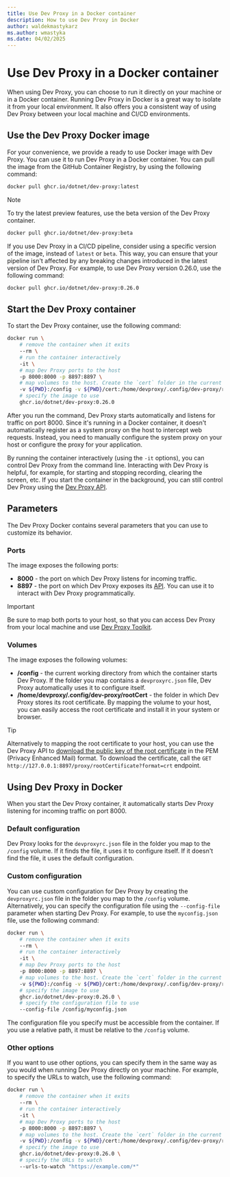 ```yaml
---
title: Use Dev Proxy in a Docker container
description: How to use Dev Proxy in Docker
author: waldekmastykarz
ms.author: wmastyka
ms.date: 04/02/2025
---
```


# Use Dev Proxy in a Docker container

When using Dev Proxy, you can choose to run it directly on your machine or in a Docker container. Running Dev Proxy in Docker is a great way to isolate it from your local environment. It also offers you a consistent way of using Dev Proxy between your local machine and CI/CD environments.

## Use the Dev Proxy Docker image

For your convenience, we provide a ready to use Docker image with Dev Proxy. You can use it to run Dev Proxy in a Docker container. You can pull the image from the GitHub Container Registry, by using the following command:

```bash
docker pull ghcr.io/dotnet/dev-proxy:latest
```

> [!NOTE]
> To try the latest preview features, use the beta version of the Dev Proxy container.
>
> ```bash
> docker pull ghcr.io/dotnet/dev-proxy:beta
> ```

If you use Dev Proxy in a CI/CD pipeline, consider using a specific version of the image, instead of `latest` or `beta`. This way, you can ensure that your pipeline isn't affected by any breaking changes introduced in the latest version of Dev Proxy. For example, to use Dev Proxy version 0.26.0, use the following command:

```bash
docker pull ghcr.io/dotnet/dev-proxy:0.26.0
```

## Start the Dev Proxy container

To start the Dev Proxy container, use the following command:

```bash
docker run \
    # remove the container when it exits
    --rm \
    # run the container interactively
    -it \
    # map Dev Proxy ports to the host
    -p 8000:8000 -p 8897:8897 \
    # map volumes to the host. Create the `cert` folder in the current working directory before running the command
    -v ${PWD}:/config -v ${PWD}/cert:/home/devproxy/.config/dev-proxy/rootCert \
    # specify the image to use
    ghcr.io/dotnet/dev-proxy:0.26.0
```

After you run the command, Dev Proxy starts automatically and listens for traffic on port 8000. Since it's running in a Docker container, it doesn't automatically register as a system proxy on the host to intercept web requests. Instead, you need to manually configure the system proxy on your host or configure the proxy for your application.

By running the container interactively (using the `-it` options), you can control Dev Proxy from the command line. Interacting with Dev Proxy is helpful, for example, for starting and stopping recording, clearing the screen, etc. If you start the container in the background, you can still control Dev Proxy using the [Dev Proxy API](../technical-reference/proxy-api.md).

## Parameters

The Dev Proxy Docker contains several parameters that you can use to customize its behavior.

### Ports

The image exposes the following ports:

- **8000** - the port on which Dev Proxy listens for incoming traffic.
- **8897** - the port on which Dev Proxy exposes its [API](../technical-reference/proxy-api.md). You can use it to interact with Dev Proxy programmatically.

> [!IMPORTANT]
> Be sure to map both ports to your host, so that you can access Dev Proxy from your local machine and use [Dev Proxy Toolkit](https://aka.ms/devproxy/toolkit).

### Volumes

The image exposes the following volumes:

- **/config** - the current working directory from which the container starts Dev Proxy. If the folder you map contains a `devproxyrc.json` file, Dev Proxy automatically uses it to configure itself.
- **/home/devproxy/.config/dev-proxy/rootCert** - the folder in which Dev Proxy stores its root certificate. By mapping the volume to your host, you can easily access the root certificate and install it in your system or browser.

> [!TIP]
> Alternatively to mapping the root certificate to your host, you can use the Dev Proxy API to [download the public key of the root certificate](../technical-reference/proxy-api.md#get-proxyrootcertificateformatcrt) in the PEM (Privacy Enhanced Mail) format. To download the certificate, call the `GET http://127.0.0.1:8897/proxy/rootCertificate?format=crt` endpoint.

## Using Dev Proxy in Docker

When you start the Dev Proxy container, it automatically starts Dev Proxy listening for incoming traffic on port 8000.

### Default configuration

Dev Proxy looks for the `devproxyrc.json` file in the folder you map to the `/config` volume. If it finds the file, it uses it to configure itself. If it doesn't find the file, it uses the default configuration.

### Custom configuration

You can use custom configuration for Dev Proxy by creating the `devproxyrc.json` file in the folder you map to the `/config` volume. Alternatively, you can specify the configuration file using the `--config-file` parameter when starting Dev Proxy. For example, to use the `myconfig.json` file, use the following command:

```bash
docker run \
    # remove the container when it exits
    --rm \
    # run the container interactively
    -it \
    # map Dev Proxy ports to the host
    -p 8000:8000 -p 8897:8897 \
    # map volumes to the host. Create the `cert` folder in the current working directory before running the command
    -v ${PWD}:/config -v ${PWD}/cert:/home/devproxy/.config/dev-proxy/rootCert \
    # specify the image to use
    ghcr.io/dotnet/dev-proxy:0.26.0 \
    # specify the configuration file to use
    --config-file /config/myconfig.json
```

The configuration file you specify must be accessible from the container. If you use a relative path, it must be relative to the `/config` volume.

### Other options

If you want to use other options, you can specify them in the same way as you would when running Dev Proxy directly on your machine. For example, to specify the URLs to watch, use the following command:

```bash
docker run \
    # remove the container when it exits
    --rm \
    # run the container interactively
    -it \
    # map Dev Proxy ports to the host
    -p 8000:8000 -p 8897:8897 \
    # map volumes to the host. Create the `cert` folder in the current working directory before running the command
    -v ${PWD}:/config -v ${PWD}/cert:/home/devproxy/.config/dev-proxy/rootCert \
    # specify the image to use
    ghcr.io/dotnet/dev-proxy:0.26.0 \
    # specify the URLs to watch
    --urls-to-watch "https://example.com/*"
```
